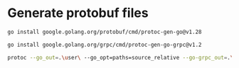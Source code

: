 # Generate protobuf files
```bash
go install google.golang.org/protobuf/cmd/protoc-gen-go@v1.28
```
```bash
go install google.golang.org/grpc/cmd/protoc-gen-go-grpc@v1.2
```
``` bash
protoc --go_out=.\user\ --go_opt=paths=source_relative --go-grpc_out=.\user\ --go-grpc_opt=paths=source_relative user.proto
``` 

